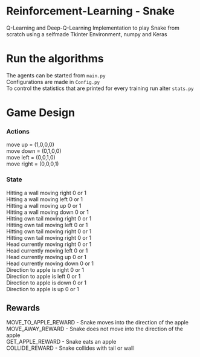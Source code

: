 # Reinforcement-Learning - Snake
Q-Learning and Deep-Q-Learning Implementation to play Snake from scratch using a selfmade Tkinter Environment, numpy and Keras

# Run the algorithms
The agents can be started from ```main.py```  <br>
Configurations are made in ```Config.py```  <br>
To control the statistics that are printed for every training run alter ```stats.py```  <br>

# Game Design

### Actions
move up = (1,0,0,0)  <br>
move down = (0,1,0,0)  <br>
move left = (0,0,1,0)  <br>
move right = (0,0,0,1)   <br>

### State
Hitting a wall moving right   0 or 1   <br>
Hitting a wall moving left    0 or 1   <br>
Hitting a wall moving up      0 or 1   <br>
Hitting a wall moving down    0 or 1   <br>
Hitting own tail moving right 0 or 1   <br>
Hitting own tail moving left  0 or 1   <br>
Hitting own tail moving right 0 or 1   <br>
Hitting own tail moving right 0 or 1   <br>
Head currently moving right   0 or 1   <br>
Head currently moving left    0 or 1   <br>
Head currently moving up      0 or 1   <br>
Head currently moving down    0 or 1   <br>
Direction to apple is right   0 or 1   <br>
Direction to apple is left    0 or 1   <br>
Direction to apple is down    0 or 1   <br>
Direction to apple is up      0 or 1   <br>

## Rewards
MOVE_TO_APPLE_REWARD  - Snake moves into the direction of the apple <br>
MOVE_AWAY_REWARD - Snake does not move into the direction of the apple <br>
GET_APPLE_REWARD - Snake eats an apple <br>
COLLIDE_REWARD - Snake collides with tail or wall  <br>
